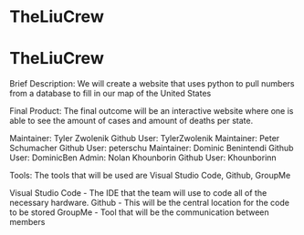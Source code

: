 # TheLiuCrew
# TheLiuCrew


Brief Description: We will create a website that uses python to pull numbers from a database to fill in our map of the United States

Final Product: The final outcome will be an interactive website where one is able to see the amount of cases and amount of deaths per state.

Maintainer: Tyler Zwolenik
Github User: TylerZwolenik
Maintainer: Peter Schumacher
Github User: peterschu
Maintainer: Dominic Benintendi
Github User: DominicBen
Admin: Nolan Khounborin
Github User: Khounborinn

Tools: The tools that will be used are Visual Studio Code, Github, GroupMe

Visual Studio Code - The IDE that the team will use to code all of the necessary hardware.
Github - This will be the central location for the code to be stored
GroupMe - Tool that will be the communication between members

